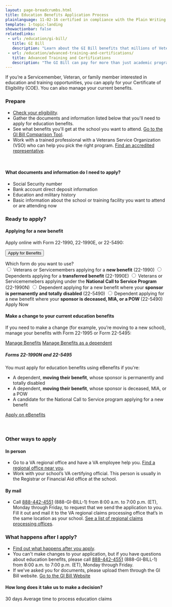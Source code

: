 ```yaml
---
layout: page-breadcrumbs.html
title: Education Benefits Application Process
plainlanguage: 11-02-16 certified in compliance with the Plain Writing Act
template: 1-topic-landing
showactionbar: false
relatedlinks:
 - url: /education/gi-bill/
   title: GI Bill
   description: "Learn about the GI Bill benefits that millions of Veterans like you have used to pay for college."
 - url: /education/advanced-training-and-certifications/
   title: Advanced Training and Certifications
   description: "The GI Bill can pay for more than just academic programs. Use it to help cover the costs of becoming a licensed or certified professional (like a mechanic or medical technician) or a business owner."
---
```


<div class="va-introtext">

If you’re a Servicemember, Veteran, or family member interested in education and training opportunities, you can apply for your Certificate of Eligibility (COE). You can also manage your current benefits.

</div>

### Prepare

- [Check your eligibility](/education/eligibility/).
- Gather the documents and information listed below that you'll need to apply for education benefits.
- See what benefits you'll get at the school you want to attend. [Go to the GI Bill Comparison Tool](/gi-bill-comparison-tool/).
- Work with a trained professional with a Veterans Service Organization (VSO) who can help you pick the right program. [Find an accredited representative](/disability-benefits/apply/help/index.html).

<div markdown="0"><br></div>

<div class="feature" markdown="1">

#### What documents and information do I need to apply?

- Social Security number
- Bank account direct deposit information
- Education and military history
- Basic information about the school or training facility you want to attend or are attending now

</div>

### Ready to apply?

#### Applying for a new benefit
Apply online with Form 22-1990, 22-1990E, or 22-5490:

<button id="apply-expander-button" class="usa-button-primary va-button-primary expander-button">Apply for Benefits</button>

<p>
  <div id="apply-expander-content" class="form-expanding-group-open expander-content expander-content-closed">
    <div class="expander-content-inner">
      <div>Which form do you want to use?</div>
      <div class="form-radio-buttons">
        <input type="radio" name="form-selection" id="form-22-1990" value="1990">
        <label for="form-22-1990">Veterans or Servicemembers applying for a <strong>new benefit</strong> (22-1990)</label>
        <input type="radio" name="form-selection" id="form-22-1990e" value="1990e">
        <label for="form-22-1990e">Dependents applying for a <strong>transferred benefit</strong> (22-1990E)</label>
        <input type="radio" name="form-selection" id="form-22-1990n" value="1990n">
        <label for="form-22-1990n">Veterans or Servicememebers applying under the <strong>National Call to Service Program</strong> (22-1990N)</label>
        <input type="radio" name="form-selection" id="form-22-5490-1" value="5490">
        <label for="form-22-5490-1">Dependent applying for a new benefit where your <strong>sponsor is permanently and totally disabled</strong> (22-5490)</label>
        <input type="radio" name="form-selection" id="form-22-5490-2" value="5490">
        <label for="form-22-5490-2">Dependent applying for a new benefit where your <strong>sponsor is deceased, MIA, or a POW</strong> (22-5490)</label>
      </div>
      <a id="apply-go-button" class="usa-button-primary va-button-primary">Apply Now</a>
    </div>
  </div>
</p>

#### Make a change to your current education benefits

If you need to make a change (for example, you’re moving to a new school), manage your benefits with Form 22-1995 or Form 22-5495:

<a href="/education/apply-for-education-benefits/application/1995" class="usa-button-primary usa-button-outline">Manage Benefits</a>
<a href="/education/apply-for-education-benefits/application/5495" class="usa-button-primary usa-button-outline">Manage Benefits as a dependent</a>

<div class="usa-alert usa-alert-warning usa-content va-alert" markdown="1">
	<div class="usa-alert-body">

##### Forms 22-1990N and 22-5495

You must apply for education benefits using eBenefits if you're:
- A dependent, **moving their benefit**, whose sponsor is permanently and totally disabled
- A dependent, **moving their benefit**, whose sponsor is deceased, MIA, or a POW
- A candidate for the National Call to Service program applying for a new benefit

<div markdown="0">
	<a class="usa-button-primary usa-button-outline usa-button-outline-exit transparent" href="https://www.ebenefits.va.gov/ebenefits/vonapp">Apply on eBenefits</a>
</div>
</div>
</div>
<br>

<div markdown="0"><br></div>

### Other ways to apply

#### In person
- Go to a VA regional office and have a VA employee help you. [Find a regional office near you](/facilities).
- Work with your school’s VA certifying official. This person is usually in the Registrar or Financial Aid office at the school.

#### By mail
- Call <a href="tel:+18884424551">888-442-4551</a> (888-GI-BILL-1) from 8:00 a.m. to 7:00 p.m. (ET), Monday through Friday, to request that we send the application to you. Fill it out and mail it to the VA regional claims processing office that’s in the same location as your school. [See a list of regional claims processing offices](http://www.benefits.va.gov/gibill/regional_processing.asp).

### What happens after I apply?

- [Find out what happens after you apply](/education/after-you-apply).
- You can't make changes to your application, but if you have questions about education benefits, please call <a href="tel:+18884424551">888-442-4551</a> (888-GI-BILL-1) from 8:00 a.m. to 7:00 p.m. (ET), Monday through Friday.
- If we've asked you for documents, please upload them through the GI Bill website. <a class="usa-button-primary" href="https://gibill.custhelp.com/app/home">Go to the GI Bill Website</a>

#### How long does it take us to make a decision?

<div class="card information" markdown="0">
<span class="number">30 days</span>
<span class="description">Average time to process education claims</span>
</div>

<div markdown="0"><br></div>

<script type="text/javascript">
  // I'm open to suggestions on how to not do this here

  function toggleClass(elementId, className) {
    document.getElementById(elementId).classList.toggle(className);
  }

  // Toggle the expandable apply fields
  document.getElementById('apply-expander-button')
    .addEventListener('click', function () {
      toggleClass('apply-expander-content', 'expander-content-closed');
      toggleClass('apply-expander-button', 'va-button-primary');
    });

  // Make the go button go to the right place
  document.getElementById('apply-go-button')
    .addEventListener('click', function () {
      var selectedForm = document.querySelector('input[name="form-selection"]:checked');

      if (selectedForm) {
        location.assign('/education/apply-for-education-benefits/application/' + selectedForm.value + '/introduction');
      }
    });
</script>

